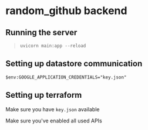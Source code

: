 # random_github backend

## Running the server

> `uvicorn main:app --reload`

## Setting up datastore communication

`$env:GOOGLE_APPLICATION_CREDENTIALS="key.json"`


## Setting up terraform

Make sure you have `key.json` available

Make sure you've enabled all used APIs